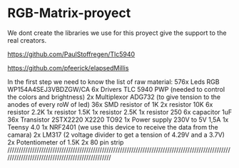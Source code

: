 # RGB-Matrix-proyect
We dont create the libraries we use for this proyect give the support to the real creators.

https://github.com/PaulStoffregen/Tlc5940

https://github.com/pfeerick/elapsedMillis

In the first step we need to know the list of raw material:
576x Leds RGB WP154A4SEJ3VBDZGW/CA
6x Drivers TLC 5940 PWP (needed to control the colors and brightness)
2x Multiplexor ADG732 (to give tension to the anodes of every roW of led)
36x SMD resistor of 1K 
2x resistor 10K
6x resistor 2.2K
1x resistor 1.5K
1x resistor 2.5K
1x resistor 250
6x capacitor 1uF
36x Transistor 2STX2220 X2220 TO92 
1x Power supply 230V to 5V 1,5A
1x Teensy 4.0
1x NRF2401 (we use this device to receive the data from the camara)
2x LM317 (2 voltage divider to get a tension of 4.29V and a 3.7V)
2x Potentiometer of 1.5K
2x 80 pin strip
/////////////////////////////////////////////////////////////////////////////////////////////////////////////////////////////////////////////////




